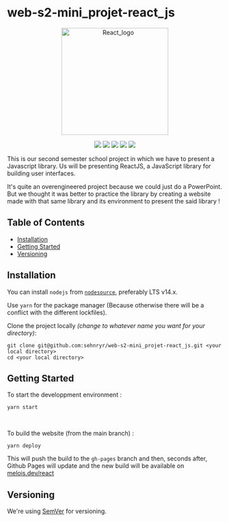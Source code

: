 # web-s2-mini_projet-react_js 
<p align="center">
  <a href=https://fr.reactjs.org>
    <img height="250px" src="https://dwglogo.com/wp-content/uploads/2017/09/React_logo.png" alt="React_logo">
  </a>
</p>
<p align="center">
  <a href="//github.com/sehnryr/web-s2-mini_projet-react_js/releases"><img src="https://img.shields.io/github/v/release/sehnryr/web-s2-mini_projet-react_js"></a>
  <a href="//github.com/sehnryr/web-s2-mini_projet-react_js/commits/main"><img src="https://img.shields.io/github/last-commit/sehnryr/web-s2-mini_projet-react_js"></a>
  <a href="//github.com/sehnryr/web-s2-mini_projet-react_js/blob/main/LICENSE.md"><img src="https://img.shields.io/github/license/sehnryr/web-s2-mini_projet-react_js"></a>
  <a href="//github.com/sehnryr/web-s2-mini_projet-react_js"><img src="https://img.shields.io/github/languages/code-size/sehnryr/web-s2-mini_projet-react_js"></a>
  <a href="//github.com/sehnryr/web-s2-mini_projet-react_js/issues"><img src="https://img.shields.io/github/issues-raw/sehnryr/web-s2-mini_projet-react_js"></a>
</p>

This is our second semester school project in which we have to present a Javascript library. Us will be presenting ReactJS, a JavaScript library for building user interfaces.

It's quite an overengineered project because we could just do a PowerPoint. But we thought it was better to practice the library by creating a website made with that same library and its environment to present the said library !

## Table of Contents

- [Installation](#installation)
- [Getting Started](#getting-started)
- [Versioning](#versioning)

## Installation

You can install `nodejs` from [`nodesource`](https://github.com/nodesource/distributions), preferably LTS v14.x.

Use `yarn` for the package manager (Because otherwise there will be a conflict with the different lockfiles).

Clone the project locally *(change <your local directory> to whatever name you want for your directory)*:
```
git clone git@github.com:sehnryr/web-s2-mini_projet-react_js.git <your local directory>
cd <your local directory>
```

## Getting Started
To start the developpment environment :
```
yarn start
```
<br />

To build the website (from the main branch) :
```
yarn deploy
```
This will push the build to the `gh-pages` branch and then, seconds after, Github Pages will update and the new build will be available on [melois.dev/react](https://melois.dev/react)

## Versioning
We're using [SemVer](https://semver.org/) for versioning.
